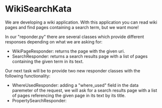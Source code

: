WikiSearchKata
==============

We are developing a wiki application.
With this application you can read wiki pages and find pages containing a search term, but we want more!

In our "reponder.py" there are several classes which provide different responses depending on what we are asking for:
- WikiPageResponder: returns the page with the given uri.
- SearchResponder: returns a search results page with a list of pages containing the given term in its text.

Our next task will be to provide two new responder classes with the following functionality:
- WhereUsedResponder: adding a "where_used" field in the data paremeter of the request, we will ask for a search results page with a list of pages referencing the given page in its text by its title.
- PropertySearchResponder: